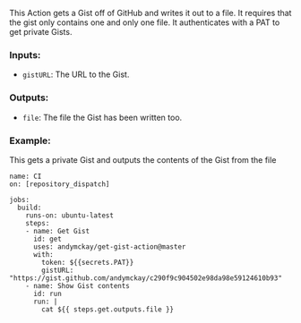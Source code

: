 This Action gets a Gist off of GitHub and writes it out to a file. It requires that the gist only contains one and only one file. It authenticates with a PAT to get private Gists.

### Inputs:
* `gistURL`: The URL to the Gist.

### Outputs:
* `file`: The file the Gist has been written too.

### Example:

This gets a private Gist and outputs the contents of the Gist from the file

```
name: CI
on: [repository_dispatch]

jobs:
  build:
    runs-on: ubuntu-latest
    steps:
    - name: Get Gist
      id: get
      uses: andymckay/get-gist-action@master
      with:
        token: ${{secrets.PAT}}
        gistURL: "https://gist.github.com/andymckay/c290f9c904502e98da98e59124610b93" 
    - name: Show Gist contents
      id: run
      run: |
        cat ${{ steps.get.outputs.file }}
```
